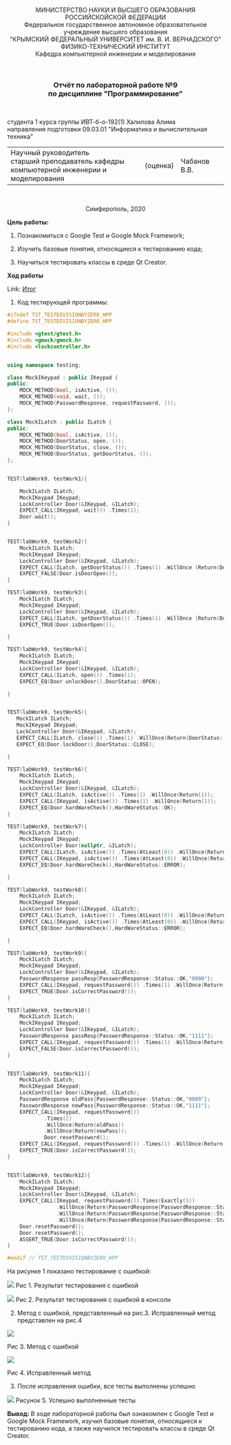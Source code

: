 <p align="center">  МИНИСТЕРСТВО НАУКИ И ВЫСШЕГО ОБРАЗОВАНИЯ РОССИЙСКОЙСКОЙ ФЕДЕРАЦИИ<br/>
Федеральное государственное автономное образовательное учреждение высшего образования
 <br/>
 "КРЫМСКИЙ ФЕДЕРАЛЬНЫЙ УНИВЕРСИТЕТ им. В. И. ВЕРНАДСКОГО"  <br/>
  ФИЗИКО-ТЕХНИЧЕСКИЙ ИНСТИТУТ <br/>
    Кафедра компьютерной инженерии и моделирования<br/></p>

<br/>

### <p align="center">Отчёт по лабораторной работе №9 <br/> по дисциплине "Программирование"</p>

<br/>

студента 1 курса группы ИВТ-б-о-192(1)
Халилова Алима<br/>
направления подготовки 09.03.01 "Информатика и вычислительная техника"  

<table>
<tr><td>Научный руководитель<br/> старший преподаватель кафедры<br/> компьютерной инженерии и моделирования</td>
<td>(оценка)</td>
<td>Чабанов В.В.</td>
</tr>
</table>



<br/>

<p align="center">Симферополь, 2020</p>

 **Цель работы:** 

1. Познакомиться с Google Test и Google Mock Framework;

2. Изучить базовые понятия, относящиеся к тестированию кода;

3. Научиться тестировать классы в среде Qt Creator.

**Ход работы**
   
   Link: [Итог](https://github.com/stplzawa/Labs/blob/master/Lab9/materialplus/tst_testdivisionbyzero.hpp)
   

1) Код тестирующей программы:

```c++
#ifndef TST_TESTDIVISIONBYZERO_HPP
#define TST_TESTDIVISIONBYZERO_HPP

#include <gtest/gtest.h>
#include <gmock/gmock.h>
#include <lockcontroller.h>


using namespace testing;

class MockIKeypad : public IKeypad {
public:
    MOCK_METHOD(bool, isActive, ());
    MOCK_METHOD(void, wait, ());
    MOCK_METHOD(PasswordResponse, requestPassword, ());
};

class MockILatch : public ILatch {
public:
    MOCK_METHOD(bool, isActive, ());
    MOCK_METHOD(DoorStatus, open, ());
    MOCK_METHOD(DoorStatus, close, ());
    MOCK_METHOD(DoorStatus, getDoorStatus, ());
};


TEST(labWork9, testWork1){

    MockILatch ILatch;
    MockIKeypad IKeypad;
    LockController Door(&IKeypad, &ILatch);
    EXPECT_CALL(IKeypad, wait()) .Times(1);
    Door.wait();
}


TEST(labWork9, testWork2){
    MockILatch ILatch;
    MockIKeypad IKeypad;
    LockController Door(&IKeypad, &ILatch);
    EXPECT_CALL(ILatch, getDoorStatus()) .Times(1) .WillOnce (Return(DoorStatus::CLOSE));
    EXPECT_FALSE(Door.isDoorOpen());
}

TEST(labWork9, testWork3){
    MockILatch ILatch;
    MockIKeypad IKeypad;
    LockController Door(&IKeypad, &ILatch);
    EXPECT_CALL(ILatch, getDoorStatus()) .Times(1) .WillOnce (Return(DoorStatus::OPEN));
    EXPECT_TRUE(Door.isDoorOpen());

}

TEST(labWork9, testWork4){
    MockILatch ILatch;
    MockIKeypad IKeypad;
    LockController Door(&IKeypad, &ILatch);
    EXPECT_CALL(ILatch, open()) .Times(1);
    EXPECT_EQ(Door.unlockDoor(),DoorStatus::OPEN);

}


TEST(labWork9, testWork5){
   MockILatch ILatch;
   MockIKeypad IKeypad;
   LockController Door(&IKeypad, &ILatch);
   EXPECT_CALL(ILatch, close()) .Times(1) .WillOnce(Return(DoorStatus::CLOSE));
   EXPECT_EQ(Door.lockDoor(),DoorStatus::CLOSE);

}

TEST(labWork9, testWork6){
    MockILatch ILatch;
    MockIKeypad IKeypad;
    LockController Door(&IKeypad, &ILatch);
    EXPECT_CALL(ILatch, isActive()) .Times(1) .WillOnce(Return(1));
    EXPECT_CALL(IKeypad, isActive()) .Times(1) .WillOnce(Return(1));
    EXPECT_EQ(Door.hardWareCheck(),HardWareStatus::OK);
}

TEST(labWork9, testWork7){
    MockILatch ILatch;
    MockIKeypad IKeypad;
    LockController Door(nullptr, &ILatch);
    EXPECT_CALL(ILatch, isActive()) .Times(AtLeast(0)) .WillOnce(Return(1));
    EXPECT_CALL(IKeypad, isActive()) .Times(AtLeast(0)) .WillOnce(Return(1));
    EXPECT_EQ(Door.hardWareCheck(),HardWareStatus::ERROR);

}

TEST(labWork9, testWork8){
    MockILatch ILatch;
    MockIKeypad IKeypad;
    LockController Door(&IKeypad, &ILatch);
    EXPECT_CALL(ILatch, isActive()) .Times(AtLeast(0)) .WillOnce(Return(0));
    EXPECT_CALL(IKeypad, isActive()) .Times(AtLeast(0)) .WillOnce(Return(1));
    EXPECT_EQ(Door.hardWareCheck(),HardWareStatus::ERROR);

}

TEST(labWork9, testWork9){
    MockILatch ILatch;
    MockIKeypad IKeypad;
    LockController Door(&IKeypad, &ILatch);
    PasswordResponse passResp{PasswordResponse::Status::OK,"0000"};
    EXPECT_CALL(IKeypad, requestPassword()) .Times(1) .WillOnce(Return(passResp));
    EXPECT_TRUE(Door.isCorrectPassword());
}

TEST(labWork9, testWork10){
    MockILatch ILatch;
    MockIKeypad IKeypad;
    LockController Door(&IKeypad, &ILatch);
    PasswordResponse passResp{PasswordResponse::Status::OK,"1111"};
    EXPECT_CALL(IKeypad, requestPassword()) .Times(1) .WillOnce(Return(passResp));
    EXPECT_FALSE(Door.isCorrectPassword());
}


TEST(labWork9, testWork11){
    MockILatch ILatch;
    MockIKeypad IKeypad;
    LockController Door(&IKeypad, &ILatch);
    PasswordResponse oldPass{PasswordResponse::Status::OK,"0000"};
    PasswordResponse newPass{PasswordResponse::Status::OK,"1111"};
    EXPECT_CALL(IKeypad, requestPassword())
            .Times(2)
            .WillOnce(Return(oldPass))
            .WillOnce(Return(newPass));
            Door.resetPassword();
    EXPECT_CALL(IKeypad, requestPassword()) .Times(1) .WillOnce(Return(newPass));
    EXPECT_TRUE(Door.isCorrectPassword());
}


TEST(labWork9, testWork12){
    MockILatch ILatch;
    MockIKeypad IKeypad;
    LockController Door(&IKeypad, &ILatch);
    EXPECT_CALL(IKeypad, requestPassword()).Times(Exactly(5))
                .WillOnce(Return(PasswordResponse{PasswordResponse::Status::OK, "0000"}))
                .WillOnce(Return(PasswordResponse{PasswordResponse::Status::OK, "1111"}))
                .WillOnce(Return(PasswordResponse{PasswordResponse::Status::OK, "1111"}));
    Door.resetPassword();
    Door.resetPassword();
    ASSERT_TRUE(Door.isCorrectPassword());
}

#endif // TST_TESTDIVISIONBYZERO_HPP
```
На рисунке 1 показано тестирование с ошибкой: 

![](https://github.com/stplzawa/Labs_pics/blob/master/Lab9_pics/1.png)
Рис 1. Результат тестирования с ошибкой

![](https://github.com/stplzawa/Labs_pics/blob/master/Lab9_pics/5.png)
Рис 2. Результат тестирования с ошибкой в консоли

2) Метод с ошибкой, представленный на рис.3. Исправленный метод представлен на рис.4

![](https://github.com/stplzawa/Labs_pics/blob/master/Lab9_pics/6.png)

Рис 3. Метод с ошибкой

![](https://github.com/stplzawa/Labs_pics/blob/master/Lab9_pics/3%20(3).png)

Рис 4. Исправленный метод

3. После исправления ошибки, все тесты выполнены успешно

![](https://github.com/stplzawa/Labs_pics/blob/master/Lab9_pics/4.png)
Рисунок 5. Успешно выполненные тесты

**Вывод:** В ходе лабораторной работы был ознакомлен с Google Test и Google Mock Framework, изучил базовые понятия, относящиеся к тестированию кода, а также научился тестировать классы в среде Qt Creator.

